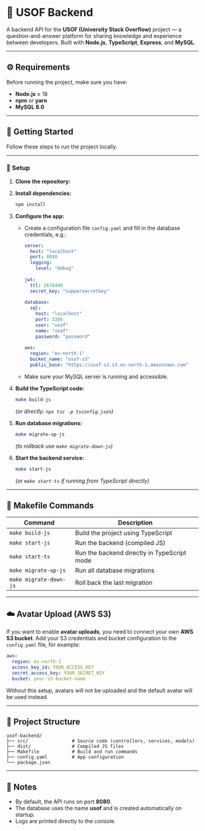 

# 🧠 USOF Backend

A backend API for the **USOF (University Stack Overflow)** project — a question-and-answer platform for sharing knowledge and experience between developers.
Built with **Node.js**, **TypeScript**, **Express**, and **MySQL**.

---

## ⚙️ Requirements

Before running the project, make sure you have:

* **Node.js** ≥ 18
* **npm** or **yarn**
* **MySQL 8.0**

---

## 🚀 Getting Started

Follow these steps to run the project locally.

---

### 🧩 Setup

1. **Clone the repository:**

2. **Install dependencies:**

   ```bash
   npm install
   ```

3. **Configure the app:**

    * Create a configuration file `config.yaml` and fill in the database credentials, e.g.:

      ```yaml
      server:
        host: "localhost"
        port: 8080
        logging:
          level: "debug"
 
      jwt:
        ttl: 2678400
        secret_key: "suppersecretkey"
 
      database:
        sql:
          host: "localhost"
          port: 3306
          user: "usof"
          name: "usof"
          password: "password"
 
      aws:
        region: "eu-north-1"
        bucket_name: "usof-s3"
        public_base: "https://usof-s3.s3.eu-north-1.amazonaws.com"
      ```
    * Make sure your MySQL server is running and accessible.

4. **Build the TypeScript code:**

   ```bash
   make build-js
   ```

   *(or directly: `npx tsc -p tsconfig.json`)*

5. **Run database migrations:**

   ```bash
   make migrate-up-js
   ```

   *(to rollback use `make migrate-down-js`)*

6. **Start the backend service:**

   ```bash
   make start-js
   ```

   *(or `make start-ts` if running from TypeScript directly)*

---

## 🧱 Makefile Commands

| Command                | Description                                 |
| ---------------------- | ------------------------------------------- |
| `make build-js`        | Build the project using TypeScript          |
| `make start-js`        | Run the backend (compiled JS)               |
| `make start-ts`        | Run the backend directly in TypeScript mode |
| `make migrate-up-js`   | Run all database migrations                 |
| `make migrate-down-js` | Roll back the last migration                |

---

## ☁️ Avatar Upload (AWS S3)

If you want to enable **avatar uploads**, you need to connect your own **AWS S3 bucket**.
Add your S3 credentials and bucket configuration to the `config.yaml` file, for example:

```yaml
aws:
  region: eu-north-1
  access_key_id: YOUR_ACCESS_KEY
  secret_access_key: YOUR_SECRET_KEY
  bucket: your-s3-bucket-name
```

Without this setup, avatars will not be uploaded and the default avatar will be used instead.

---

## 📂 Project Structure

```
usof-backend/
├── src/                # Source code (controllers, services, models)
├── dist/               # Compiled JS files
├── Makefile            # Build and run commands
├── config.yaml         # App configuration
└── package.json
```

---

## 🧠 Notes

* By default, the API runs on port **8080**.
* The database uses the name **usof** and is created automatically on startup.
* Logs are printed directly to the console.

